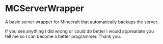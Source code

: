 # MCServerWrapper
A basic server wrapper for Minecraft that automatically backups the server.

If you see anything I did wrong or could do better I would appreatiate you tell me so I can become a better programmer.
Thank you.
